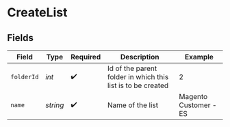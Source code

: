 # CreateList


## Fields

| Field                                                       | Type                                                        | Required                                                    | Description                                                 | Example                                                     |
| ----------------------------------------------------------- | ----------------------------------------------------------- | ----------------------------------------------------------- | ----------------------------------------------------------- | ----------------------------------------------------------- |
| `folderId`                                                  | *int*                                                       | :heavy_check_mark:                                          | Id of the parent folder in which this list is to be created | 2                                                           |
| `name`                                                      | *string*                                                    | :heavy_check_mark:                                          | Name of the list                                            | Magento Customer - ES                                       |